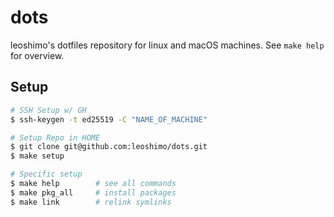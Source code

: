# dots

leoshimo's dotfiles repository for linux and macOS machines.
See `make help` for overview.

## Setup

```sh
# SSH Setup w/ GH
$ ssh-keygen -t ed25519 -C "NAME_OF_MACHINE"

# Setup Repo in HOME
$ git clone git@github.com:leoshimo/dots.git
$ make setup

# Specific setup
$ make help        # see all commands
$ make pkg_all     # install packages
$ make link        # relink symlinks
```

